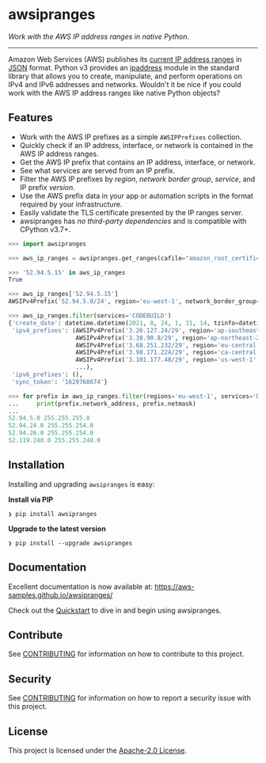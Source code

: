 # awsipranges

*Work with the AWS IP address ranges in native Python.*

---

Amazon Web Services (AWS) publishes its [current IP address ranges](https://docs.aws.amazon.com/general/latest/gr/aws-ip-ranges.html) in [JSON](https://ip-ranges.amazonaws.com/ip-ranges.json) format. Python v3 provides an [ipaddress](https://docs.python.org/3/library/ipaddress.html) module in the standard library that allows you to create, manipulate, and perform operations on IPv4 and IPv6 addresses and networks. Wouldn't it be nice if you could work with the AWS IP address ranges like native Python objects?

## Features

- Work with the AWS IP prefixes as a simple `AWSIPPrefixes` collection.
- Quickly check if an IP address, interface, or network is contained in the AWS IP address ranges.
- Get the AWS IP prefix that contains an IP address, interface, or network.
- See what services are served from an IP prefix.
- Filter the AWS IP prefixes by _region_, _network border group_, _service_, and IP prefix _version_.
- Use the AWS prefix data in your app or automation scripts in the format required by your infrastructure.
- Easily validate the TLS certificate presented by the IP ranges server.
- awsipranges has _no third-party dependencies_ and is compatible with CPython v3.7+.

```python
>>> import awsipranges

>>> aws_ip_ranges = awsipranges.get_ranges(cafile="amazon_root_certificates.pem")

>>> '52.94.5.15' in aws_ip_ranges
True

>>> aws_ip_ranges['52.94.5.15']
AWSIPv4Prefix('52.94.5.0/24', region='eu-west-1', network_border_group='eu-west-1', services=('AMAZON', 'DYNAMODB'))

>>> aws_ip_ranges.filter(services='CODEBUILD')
{'create_date': datetime.datetime(2021, 8, 24, 1, 31, 14, tzinfo=datetime.timezone.utc),
 'ipv4_prefixes': (AWSIPv4Prefix('3.26.127.24/29', region='ap-southeast-2', network_border_group='ap-southeast-2', services=('CODEBUILD',)),
                   AWSIPv4Prefix('3.38.90.8/29', region='ap-northeast-2', network_border_group='ap-northeast-2', services=('CODEBUILD',)),
                   AWSIPv4Prefix('3.68.251.232/29', region='eu-central-1', network_border_group='eu-central-1', services=('CODEBUILD',)),
                   AWSIPv4Prefix('3.98.171.224/29', region='ca-central-1', network_border_group='ca-central-1', services=('CODEBUILD',)),
                   AWSIPv4Prefix('3.101.177.48/29', region='us-west-1', network_border_group='us-west-1', services=('CODEBUILD',)),
                   ...),
 'ipv6_prefixes': (),
 'sync_token': '1629768674'}

>>> for prefix in aws_ip_ranges.filter(regions='eu-west-1', services='DYNAMODB'):
...     print(prefix.network_address, prefix.netmask)
...
52.94.5.0 255.255.255.0
52.94.24.0 255.255.254.0
52.94.26.0 255.255.254.0
52.119.240.0 255.255.248.0
```

## Installation

Installing and upgrading `awsipranges` is easy:

**Install via PIP**

```shell
❯ pip install awsipranges
```

**Upgrade to the latest version**

```shell
❯ pip install --upgrade awsipranges
```

## Documentation

Excellent documentation is now available at: https://aws-samples.github.io/awsipranges/

Check out the [Quickstart](https://aws-samples.github.io/awsipranges/quickstart.html) to dive in and begin using awsipranges.

## Contribute

See [CONTRIBUTING](https://github.com/aws-samples/awsipranges/blob/main/CONTRIBUTING.md) for information on how to contribute to this project.

## Security

See [CONTRIBUTING](https://github.com/aws-samples/awsipranges/blob/main/CONTRIBUTING.md#security-issue-notifications) for information on how to report a security issue with this project.

## License

This project is licensed under the [Apache-2.0 License](https://github.com/aws-samples/awsipranges/blob/main/LICENSE).
